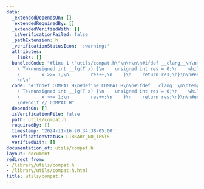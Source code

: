 ```yaml
---
data:
  _extendedDependsOn: []
  _extendedRequiredBy: []
  _extendedVerifiedWith: []
  _isVerificationFailed: false
  _pathExtension: h
  _verificationStatusIcon: ':warning:'
  attributes:
    links: []
  bundledCode: "#line 1 \"utils/compat.h\"\n\n\n\n#ifdef __clang__\n\ntemplate <class\
    \ T>\nunsigned int __lg(T x) {\n    unsigned int res = 0;\n    while (x > 0) {\n\
    \        x >>= 1;\n        res++;\n    }\n    return res;\n}\n\n#endif //__clang__\n\
    \n\n"
  code: "#ifndef COMPAT_H\n#define COMPAT_H\n\n#ifdef __clang__\n\ntemplate <class\
    \ T>\nunsigned int __lg(T x) {\n    unsigned int res = 0;\n    while (x > 0) {\n\
    \        x >>= 1;\n        res++;\n    }\n    return res;\n}\n\n#endif //__clang__\n\
    \n#endif // COMPAT_H"
  dependsOn: []
  isVerificationFile: false
  path: utils/compat.h
  requiredBy: []
  timestamp: '2024-11-16 20:34:38-05:00'
  verificationStatus: LIBRARY_NO_TESTS
  verifiedWith: []
documentation_of: utils/compat.h
layout: document
redirect_from:
- /library/utils/compat.h
- /library/utils/compat.h.html
title: utils/compat.h
---
```

